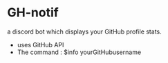 # GH-notif

a discord bot which displays your GitHub profile stats.
- uses GitHub API
- The command : $info yourGitHubusername

